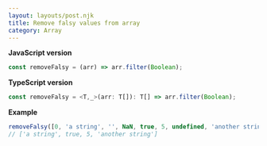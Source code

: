 ```yaml
---
layout: layouts/post.njk
title: Remove falsy values from array
category: Array
---
```


**JavaScript version**

```js
const removeFalsy = (arr) => arr.filter(Boolean);
```

**TypeScript version**

```js
const removeFalsy = <T,_>(arr: T[]): T[] => arr.filter(Boolean);
```

**Example**

```js
removeFalsy([0, 'a string', '', NaN, true, 5, undefined, 'another string', false]);
// ['a string', true, 5, 'another string']
```
